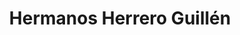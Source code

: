 ---
title: "Hermanos Herrero Guillén"
url: /santa-eulalia-del-campo/hermanos-herrero-guillen/
shop: Landwirtschaftlich
---